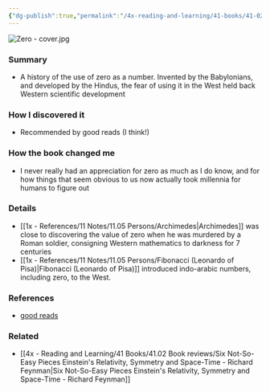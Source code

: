 ```yaml
---
{"dg-publish":true,"permalink":"/4x-reading-and-learning/41-books/41-02-book-reviews/zero-the-biography-of-a-dangerous-idea-charles-seife/","title":"Zero -The Biography of a Dangerous Idea - Charles Seife","created":"2024-03-02T11:59:14.428+03:00","updated":"2025-09-23T06:02:02.858+03:00"}
---
```


![Zero - cover.jpg](/img/user/4x%20-%20Reading%20and%20Learning/41%20Books/41.03%20Cover%20images/Zero%20-%20cover.jpg)
### Summary
- A history of the use of zero as a number. Invented by the Babylonians, and developed by the Hindus, the fear of using it in the West held back Western scientific development

### How I discovered it
- Recommended by good reads (I think!)

### How the book changed me
- I never really had an appreciation for zero as much as I do know, and for how things that seem obvious to us now actually took millennia for humans to figure out

### Details
- [[1x - References/11 Notes/11.05 Persons/Archimedes\|Archimedes]] was close to discovering the value of zero when he was murdered by a Roman soldier, consigning Western mathematics to darkness for 7 centuries
- [[1x - References/11 Notes/11.05 Persons/Fibonacci (Leonardo of Pisa)\|Fibonacci (Leonardo of Pisa)]] introduced indo-arabic numbers, including zero, to the West. 

### References
- [good reads](https://www.goodreads.com/book/show/329336.Zero)

### Related
- [[4x - Reading and Learning/41 Books/41.02 Book reviews/Six Not-So-Easy Pieces Einstein's Relativity, Symmetry and Space-Time - Richard Feynman\|Six Not-So-Easy Pieces Einstein's Relativity, Symmetry and Space-Time - Richard Feynman]]


